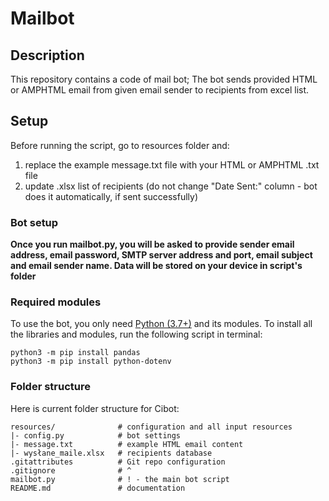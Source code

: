 # Mailbot

## Description

This repository contains a code of mail bot;
The bot sends provided HTML or AMPHTML email from given email sender to recipients from excel list.


## Setup
Before running the script, go to resources folder and:
1. replace the example message.txt file with your HTML or AMPHTML .txt file
2. update .xlsx list of recipients (do not change "Date Sent:" column - bot does it automatically, if sent successfully)


### Bot setup

**Once you run mailbot.py, you will be asked to provide sender email address, email password, SMTP server address and port, email subject and email sender name. Data will be stored on your device in script's folder**


### Required modules

To use the bot, you only need [Python (3.7+)](https://www.python.org/) and its modules.
To install all the libraries and modules, run the following script in terminal:

```
python3 -m pip install pandas
python3 -m pip install python-dotenv

```

### Folder structure

Here is current folder structure for Cibot:

```
resources/              # configuration and all input resources
|- config.py            # bot settings
|- message.txt          # example HTML email content
|- wysłane_maile.xlsx   # recipients database
.gitattributes          # Git repo configuration
.gitignore              # ^
mailbot.py              # ! - the main bot script
README.md               # documentation
```
